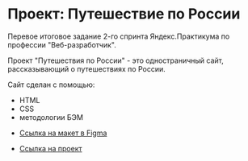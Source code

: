 # Проект: Путешествие по России

Перевое итоговое задание 2-го спринта Яндекс.Практикума по профессии "Веб-разработчик".

Проект "Путешествия по России" - это одностраничный сайт, рассказывающий о путешествиях по России.

Сайт сделан с помощью:
 - HTML
 - CSS 
 - методологии БЭМ

* [Ссылка на макет в Figma](https://www.figma.com/file/5S2WSbEFL6awjVWJ0NWL8Q/Sprint-3_-Russia-_-desktop-mobile?node-id=28503%3A0)

* [Ссылка на проект](https://innasilkina.github.io/russian-travel/)


